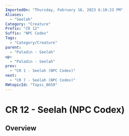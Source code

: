 ```yaml
---
ImportedOn: "Thursday, February 16, 2023 6:10:23 PM"
Aliases:
  - "Seelah"
Category: "Creature"
Prefix: "CR 12"
Suffix: "NPC Codex"
Tags:
  - "Category/Creature"
parent:
  - "Paladin - Seelah"
up:
  - "Paladin - Seelah"
prev:
  - "CR 1 - Seelah (NPC Codex)"
next:
  - "CR 7 - Seelah (NPC Codex)"
RWtopicId: "Topic_8659"
---
```

# CR 12 - Seelah (NPC Codex)
## Overview
